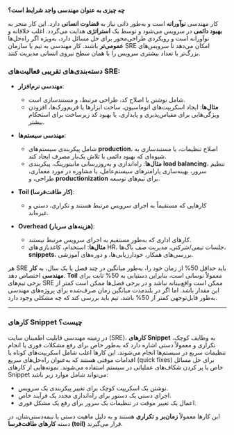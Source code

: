 **چه چیزی به عنوان مهندسی واجد شرایط است؟**

کار مهندسی **نوآورانه** است و به‌طور ذاتی نیاز به **قضاوت انسانی** دارد. این کار منجر به **بهبود دائمی** در سرویس می‌شود و توسط یک **استراتژی** هدایت می‌گردد. اغلب خلاقانه و نوآورانه است و رویکردی طراحی‌محور برای حل مسائل دارد، به‌ویژه اگر راه‌حل‌ها **عمومی‌تر** باشند. کار مهندسی به تیم یا سازمان SRE امکان می‌دهد تا سرویس‌های بزرگ‌تر یا تعداد بیشتری سرویس را با همان سطح نیروی انسانی مدیریت کنند.

### دسته‌بندی‌های تقریبی فعالیت‌های SRE:

- **مهندسی نرم‌افزار**:
    - شامل نوشتن یا اصلاح کد، طراحی مرتبط، و مستندسازی است.
    - **مثال‌ها**: ایجاد اسکریپت‌های اتوماسیون، ساخت ابزارها یا فریم‌ورک‌ها، افزودن ویژگی‌هایی برای مقیاس‌پذیری و پایداری، یا بهبود کد زیرساخت برای استحکام بیشتر.

- **مهندسی سیستم‌ها**:
    - شامل پیکربندی سیستم‌های **production**، اصلاح تنظیمات، یا مستندسازی به شیوه‌ای که بهبود دائمی با تلاش یک‌بار مصرف ایجاد کند.
    - **مثال‌ها**: راه‌اندازی و به‌روزرسانی مانیتورینگ، پیکربندی **load balancing**، تنظیم سرور، بهینه‌سازی پارامترهای سیستم‌عامل، یا مشاوره در مورد معماری، طراحی، و **productionization** برای تیم‌های توسعه.

- **Toil (کار طاقت‌فرسا)**:
    - کارهایی که مستقیماً به اجرای سرویس مرتبط هستند و تکراری، دستی و غیره‌اند.

- **Overhead (هزینه‌های سربار)**:
    - کارهای اداری که به‌طور مستقیم به اجرای سرویس مرتبط نیستند.
    - **مثال‌ها**: استخدام، کاغذبازی‌های HR، جلسات تیمی/شرکتی، مدیریت صف باگ‌ها، **snippets**، بررسی‌های همکار، خودارزیابی‌ها، و دوره‌های آموزشی.

هر SRE باید حداقل 50% از زمان خود را، به‌طور میانگین در چند فصل یا یک سال، به **کار مهندسی** اختصاص دهد. **Toil** معمولاً نوسانی است، بنابراین دستیابی به 50% ثابت برای برخی تیم‌های SRE ممکن است واقع‌بینانه نباشد و در برخی فصل‌ها ممکن است کمتر از این مقدار باشد. اما اگر در بلندمدت میانگین زمان صرف‌شده برای پروژه‌های مهندسی به‌طور قابل‌توجهی کمتر از 50% باشد، تیم باید بررسی کند که چه مشکلی وجود دارد.

---

### کارهای Snippet چیست؟

در زمینه مهندسی قابلیت اطمینان سایت (SRE)، **کارهای Snippet** به وظایف کوچک، تکراری و معمولاً دستی اشاره دارد که به‌طور خاص برای رفع مشکلات فوری یا انجام تنظیمات سریع در سیستم‌ها انجام می‌شوند. این کارها اغلب شامل اسکریپت‌های کوتاه یا اقدامات موقتی هستند که به‌عنوان راه‌حل‌های سریع (quick fixes) برای حل مسائل خاص یا پر کردن شکاف‌های عملیاتی در سیستم استفاده می‌شوند. نمونه‌هایی از کارهای Snippet می‌تواند شامل موارد زیر باشد:

- نوشتن یک اسکریپت کوچک برای تغییر پیکربندی یک سرویس.
- اجرای دستی یک دستور برای راه‌اندازی مجدد یک فرآیند خاص.
- اعمال یک تغییر موقت در تنظیمات یک سرور برای رفع یک مشکل فوری.

این کارها معمولاً **زمان‌بر** و **تکراری** هستند و به دلیل ماهیت دستی یا نیمه‌دستی‌شان، در دسته **کارهای طاقت‌فرسا (toil)** قرار می‌گیرند.